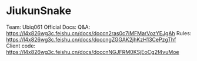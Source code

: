 # JiukunSnake
Team: Ubiq061
Official Docs:
Q&A: https://l4x826wg3c.feishu.cn/docs/doccn2ras0c7iMFMarVozYEJgAh
Rules: https://l4x826wg3c.feishu.cn/docs/doccngZGGAK2jhKzH13CePzgThf
Client code: https://l4x826wg3c.feishu.cn/docs/doccnNGJFRM0KSjEoCg2f4vuMoe
